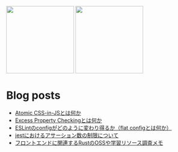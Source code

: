 <p>
  <img height="180em" src="https://github-readme-stats.vercel.app/api?username=makotot&show_icons=true&hide_border=true&&count_private=true&include_all_commits=true" />
  <img height="180em" src="https://github-readme-stats.vercel.app/api/top-langs/?username=makotot&show_icons=true&hide_border=true&layout=compact&langs_count=8"/>
</p>

# Blog posts
<!-- BLOG-POST-LIST:START -->
- [Atomic CSS-in-JSとは何か](https://zenn.dev/makotot/articles/dcb6e6456fb6e4)
- [Excess Property Checkingとは何か](https://zenn.dev/makotot/articles/8c78cd4dd857c0)
- [ESLintのconfigがどのように変わり得るか（flat configとは何か）](https://zenn.dev/makotot/articles/0d9184f3dde858)
- [jestにおけるアサーション数の制限について](https://zenn.dev/makotot/articles/7397286cd26eb5)
- [フロントエンドに関連するRustのOSSや学習リソース調査メモ](https://zenn.dev/makotot/articles/frontend-related-rust-resources)
<!-- BLOG-POST-LIST:END -->